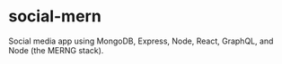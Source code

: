 # social-mern
Social media app using MongoDB, Express, Node, React, GraphQL, and Node (the MERNG stack).
